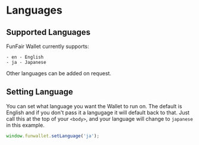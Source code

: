 # Languages

## Supported Languages

FunFair Wallet currently supports:

```
- en - English
- ja - Japanese
```

Other languages can be added on request.

## Setting Language

You can set what language you want the Wallet to run on. The default is English and if you don't pass it a langugage it will default back to that. Just call this at the top of your `<body>`, and your language will change to `japanese` in this example.

```ts
window.funwallet.setLanguage('ja');
```
